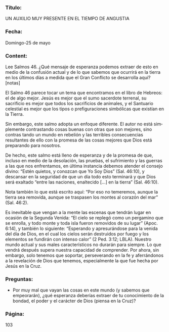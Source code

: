 ### Título:

UN AUXILIO MUY PRESENTE EN EL TIEMPO DE ANGUSTIA

### Fecha:

Domingo-25 de mayo

### Content:

Lee Salmos 46. ¿Qué mensaje de esperanza podemos extraer de esto en
medio de la confusión actual y de lo que sabemos que ocurrirá en la tierra
en los últimos días a medida que el Gran Conflicto se desarrolla aquí? [notas]

El Salmo 46 parece tocar un tema que encontramos en el libro de Hebreos:
el de algo mejor. Jesús es mejor que el sumo sacerdote terrenal, su sacrificio es
mejor que todos los sacrificios de animales, y el Santuario celestial es mejor que
los tipos o prefiguraciones simbólicas que existían en la Tierra.

Sin embargo, este salmo adopta un enfoque diferente. El autor no está sim­
plemente contrastando cosas buenas con otras que son mejores, sino contras­
tando un mundo en rebelión y las terribles consecuencias resultantes de ello
con la promesa de las cosas mejores que Dios está preparando para nosotros.

De hecho, este salmo está lleno de esperanza y de la promesa de que, incluso
en medio de la desolación, las pruebas, el sufrimiento y las guerras a las que nos
enfrentamos, en última instancia debemos atender el consejo divino: “Estén
quietos, y conozcan que Yo Soy Dios” (Sal. 46:10), y descansar en la seguridad
de que un día todo esto terminará y que Dios será exaltado “entre las naciones,
enaltecido [...] en la tierra” (Sal. 46:10).

Nota también lo que está escrito aquí: “Por eso no temeremos, aunque la tierra
sea removida, aunque se traspasen los montes al corazón del mar” (Sal. 46:2).

Es inevitable que vengan a la mente las escenas que tendrán lugar en ocasión
de la Segunda Venida: “El cielo se replegó como un pergamino que se enrolla, y
todo monte y toda isla fueron removidos de su lugar” (Apoc. 6:14), y también lo
siguiente: “Esperando y apresurándose para la venida del día de Dios, en el cual
los cielos serán destruidos por fuego y los elementos se fundirán con intenso
calor” (2 Ped. 3:12; LBLA). Nuestro mundo actual y sus males característicos
no durarán para siempre. Lo que vendrá después supera nuestra capacidad de
comprender. Por ahora, sin embargo, solo tenemos que soportar, perseverando
en la fe y aferrándonos a la revelación de Dios que tenemos, especialmente la
que fue hecha por Jesús en la Cruz.

### Preguntas:

- Por muy mal que vayan las cosas en este mundo (y sabemos que empeorarán),
  ¿qué esperanza deberías extraer de tu conocimiento de la bondad, el poder y el
  carácter de Dios (piensa en la Cruz)?

### Página:

103

